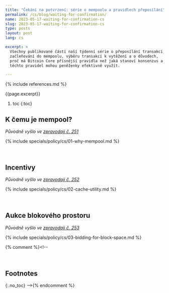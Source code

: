 ```yaml
---
title: "Čekání na potvrzení: série o mempoolu a pravidlech přeposílání"
permalink: /cs/blog/waiting-for-confirmation/
name: 2023-05-17-waiting-for-confirmation-cs
slug: 2023-05-17-waiting-for-confirmation-cs
type: posts
layout: post
lang: cs

excerpt: >
  Všechny publikované části naší týdenní série o přeposílání transakcí,
  začleňování do mempoolu, výběru transakcí k vytěžení a o důvodech,
  proč má Bitcoin Core přísnější pravidla než jaká stanoví konsenzus a jak
  těchto pravidel mohou peněženky efektivně využít.

---
```

<style>
/* put a little extra space between the H2s to maybe help
 * readers understand each of these was originally published independently
 * of the others */
h2:not(:first-of-type) { margin-top: 3em; }
</style>

{% include references.md %}

{{page.excerpt}}

1. toc
{:toc}

## K čemu je mempool?

*Původně vyšlo ve [zpravodaji č. 251](/cs/newsletters/2023/05/17/#čekání-na-potvrzení-1-k-čemu-je-mempool)*

{% include specials/policy/cs/01-why-mempool.md %}

## Incentivy

*Původně vyšlo ve [zpravodaji č. 252](/cs/newsletters/2023/05/24/#čekání-na-potvrzení-2-incentivy)*

{% include specials/policy/cs/02-cache-utility.md %}

## Aukce blokového prostoru

*Původně vyšlo ve [zpravodaji č. 253](/cs/newsletters/2023/05/31/#čekání-na-potvrzení-3-aukce-blokového-prostoru)*

{% include specials/policy/cs/03-bidding-for-block-space.md %}

{% comment %}<!--
## Footnotes
{:.no_toc}
-->{% endcomment %}
